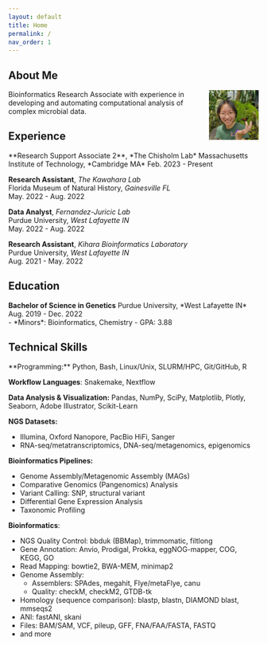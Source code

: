 ```yaml
---
layout: default
title: Home
permalink: /
nav_order: 1
---
```

## **About Me** 
<div class="code-example fs-3 fw-400 lh-0.3" markdown="1">
<img src="assets/img/about_me_img/Screenshot (298).png" alt="Avatar of Nhi Vo" width="100" height="100" style="float: right; margin-left: 1rem;" /> 
Bioinformatics Research Associate with experience in developing and automating computational analysis of complex microbial data. 
</div>

## **Experience**
<div class="code-example fs-3 fw-400 lh-0.2" markdown="1">
**Research Support Associate 2**, *The Chisholm Lab*  
Massachusetts Institute of Technology, *Cambridge MA*  
Feb. 2023 - Present   
  
**Research Assistant**, *The Kawahara Lab*     
Florida Museum of Natural History, *Gainesville FL*   
May. 2022 - Aug. 2022     
 
**Data Analyst**, *Fernandez-Juricic Lab*    
Purdue University, *West Lafayette IN*   
May. 2022 - Aug. 2022   
  
**Research Assistant**, *Kihara Bioinformatics Laboratory*  
Purdue University, *West Lafayette IN*  
Aug. 2021 - May. 2022   
</div>

## **Education** 
<div class="code-example fs-3 fw-400 lh-0.3" markdown="1">
<strong>Bachelor of Science in Genetics</strong>  
Purdue University, *West Lafayette IN*  
Aug. 2019 - Dec. 2022  

<div class="fs-2"  markdown="1">
- *Minors*: Bioinformatics, Chemistry     
- GPA: 3.88  
</div>
</div>

## **Technical Skills**
<div class="code-example fs-2 fw-400 lh-0.3" markdown="1">
**Programming:** Python, Bash, Linux/Unix, SLURM/HPC, Git/GitHub, R  

**Workflow Languages**: Snakemake, Nextflow   

**Data Analysis & Visualization:** Pandas, NumPy, SciPy, Matplotlib, Plotly, Seaborn, Adobe Illustrator, Scikit-Learn   

**NGS Datasets:**   
- Illumina, Oxford Nanopore, PacBio HiFi, Sanger  
- RNA-seq/metatranscriptomics, DNA-seq/metagenomics, epigenomics  

**Bioinformatics Pipelines:**   
- Genome Assembly/Metagenomic Assembly (MAGs)  
- Comparative Genomics (Pangenomics) Analysis   
- Variant Calling: SNP, structural variant   
- Differential Gene Expression Analysis    
- Taxonomic Profiling   

**Bioinformatics**:    
- NGS Quality Control: bbduk (BBMap), trimmomatic, filtlong  
- Gene Annotation: Anvio, Prodigal, Prokka, eggNOG-mapper, COG, KEGG, GO  
- Read Mapping: bowtie2, BWA-MEM, minimap2  
- Genome Assembly:   
    - Assemblers: SPAdes, megahit, Flye/metaFlye, canu  
    - Quality: checkM, checkM2, GTDB-tk  
- Homology (sequence comparison): blastp, blastn, DIAMOND blast, mmseqs2  
- ANI: fastANI, skani  
- Files: BAM/SAM, VCF, pileup, GFF, FNA/FAA/FASTA, FASTQ  
- and more  
</div>

